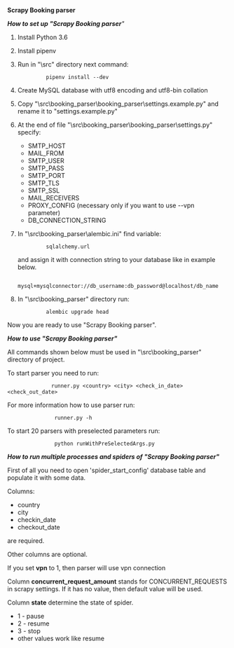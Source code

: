 **Scrapy Booking parser**

_**How to set up "Scrapy Booking parser**"_ 

1. Install Python 3.6
2. Install pipenv
3. Run in "\src" directory next command:
                
                pipenv install --dev
                
4. Create MySQL database with utf8 encoding and utf8-bin collation
5. Copy "\src\booking_parser\booking_parser\settings.example.py" and rename it to "settings.example.py" 
6. At the end of file  "\src\booking_parser\booking_parser\settings.py" specify:
    - SMTP_HOST
    - MAIL_FROM
    - SMTP_USER
    - SMTP_PASS
    - SMTP_PORT
    - SMTP_TLS
    - SMTP_SSL
    - MAIL_RECEIVERS
    - PROXY_CONFIG (necessary only if you want to use --vpn parameter)
    - DB_CONNECTION_STRING  
7. In  "\src\booking_parser\alembic.ini" find variable:
                
                sqlalchemy.url
                
    and assign it with connection string to your database like in example below.
    
                mysql+mysqlconnector://db_username:db_password@localhost/db_name
     
8. In "\src\booking_parser" directory run:
 
                alembic upgrade head
                
Now you are ready to use "Scrapy Booking parser".

_**How to use "Scrapy Booking parser"**_

All commands shown below must be used in "\src\booking_parser" directory of project.

To start parser you need to run: 
                
                  runner.py <country> <city> <check_in_date> <check_out_date>
                  
For more information how to use parser run:

                   runner.py -h
                   
To start 20 parsers with preselected parameters run:

                   python runWithPreSelectedArgs.py
                   
                   
_**How to run multiple processes and spiders of "Scrapy Booking parser"**_

First of all you need to open 'spider_start_config' database table and populate it with some data.

Columns:
- country
- city
- checkin_date
- checkout_date

are required.

Other columns are optional.

If you set **vpn** to 1, then parser will use vpn connection

Column **concurrent_request_amount** stands for CONCURRENT_REQUESTS in scrapy settings. If it has no value, then default value will be used.

Column **state** determine the state of spider.

- 1 - pause
- 2 - resume
- 3 - stop
- other values work like resume






 